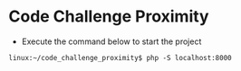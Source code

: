 # Code Challenge Proximity 

- Execute the command below to start the project
```console
linux:~/code_challenge_proximity$ php -S localhost:8000
```